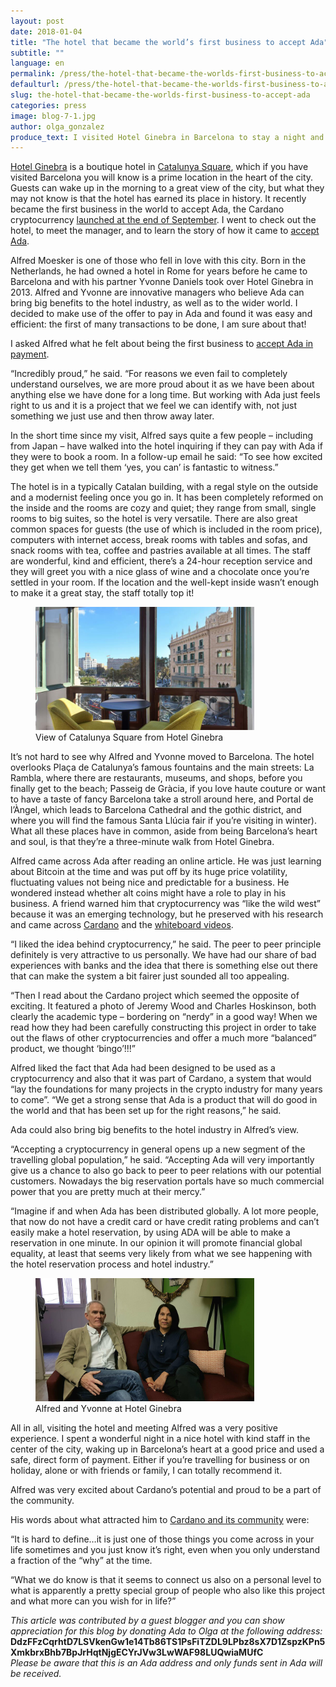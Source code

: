 ```yaml
---
layout: post
date: 2018-01-04
title: "The hotel that became the world’s first business to accept Ada"
subtitle: ""
language: en
permalink: /press/the-hotel-that-became-the-worlds-first-business-to-accept-ada/
defaulturl: /press/the-hotel-that-became-the-worlds-first-business-to-accept-ada/
slug: the-hotel-that-became-the-worlds-first-business-to-accept-ada
categories: press
image: blog-7-1.jpg
author: olga_gonzalez
produce_text: I visited Hotel Ginebra in Barcelona to stay a night and meet the manager.
---
```


[Hotel Ginebra](https://www.hotelginebra.com.es/) is a boutique hotel in [Catalunya Square](https://en.wikipedia.org/wiki/Pla%C3%A7a_de_Catalunya), which if you have visited Barcelona you will know is a prime location in the heart of the city. Guests can wake up in the morning to a great view of the city, but what they may not know is that the hotel has earned its place in history. It recently became the first business in the world to accept Ada, the Cardano cryptocurrency [launched at the end of September](https://bitcoinmagazine.com/articles/iohk-launches-cardano-blockchain-ada-now-trading-bittrex/)<!--break-->. I went to check out the hotel, to meet the manager, and to learn the story of how it came to [accept Ada](https://www.hotelginebra.com.es/welcome/ada/).

Alfred Moesker is one of those who fell in love with this city. Born in the Netherlands, he had owned a hotel in Rome for years before he came to Barcelona and with his partner Yvonne Daniels took over Hotel Ginebra in 2013. Alfred and Yvonne are innovative managers who believe Ada can bring big benefits to the hotel industry, as well as to the wider world. I decided to make use of the offer to pay in Ada and found it was easy and efficient: the first of many transactions to be done, I am sure about that!

I asked Alfred what he felt about being the first business to [accept Ada in payment](https://www.cardanohub.org/en/shop-with-cardano/).

“Incredibly proud,” he said. “For reasons we even fail to completely understand ourselves, we are more proud about it as we have been about anything else we have done for a long time. But working with Ada just feels right to us and it is a project that we feel we can identify with, not just something we just use and then throw away later.

In the short time since my visit, Alfred says quite a few people – including from Japan – have walked into the hotel inquiring if they can pay with Ada if they were to book a room. In a follow-up email he said: “To see how excited they get when we tell them ‘yes, you can’ is fantastic to witness.”

The hotel is in a typically Catalan building, with a regal style on the outside and a modernist feeling once you go in. It has been completely reformed on the inside and the rooms are cozy and quiet; they range from small, single rooms to big suites, so the hotel is very versatile. There are also great common spaces for guests (the use of which is included in the room price), computers with internet access, break rooms with tables and sofas, and snack rooms with tea, coffee and pastries available at all times. The staff are wonderful, kind and efficient, there’s a 24-hour reception service and they will greet you with a nice glass of wine and a chocolate once you’re settled in your room. If the location and the well-kept inside wasn’t enough to make it a great stay, the staff totally top it!

<figure class="alignright">
  <img src="/images/blog/blog-7-2.jpg" alt="View from Hotel Ginebra, Barcelona" width="350" height="">
  <figcaption>View of Catalunya Square from Hotel Ginebra</figcaption>
</figure>

It’s not hard to see why Alfred and Yvonne moved to Barcelona. The hotel overlooks Plaça de Catalunya’s famous fountains and the main streets: La Rambla, where there are restaurants, museums, and shops, before you finally get to the beach; Passeig de Gràcia, if you love haute couture or want to have a taste of fancy Barcelona take a stroll around here, and Portal de l’Àngel, which leads to Barcelona Cathedral and the gothic district, and where you will find the famous Santa Llúcia fair if you’re visiting in winter). What all these places have in common, aside from being Barcelona’s heart and soul, is that they’re a three-minute walk from Hotel Ginebra.

Alfred came across Ada after reading an online article. He was just learning about Bitcoin at the time and was put off by its huge price volatility, fluctuating values not being nice and predictable for a business. He wondered instead whether alt coins might have a role to play in his business. A friend warned him that cryptocurrency was “like the wild west” because it was an emerging technology, but he preserved with his research and came across [Cardano](https://cardanohub.org) and the [whiteboard videos](https://www.youtube.com/playlist?list=PLnPTB0CuBOBxDBrD4-ZflYF6y3L3jMUOs).

“I liked the idea behind cryptocurrency,” he said. The peer to peer principle definitely is very attractive to us personally. We have had our share of bad experiences with banks and the idea that there is something else out there that can make the system a bit fairer just sounded all too appealing.

“Then I read about the Cardano project which seemed the opposite of exciting. It featured a photo of Jeremy Wood and Charles Hoskinson, both clearly the academic type – bordering on “nerdy” in a good way! When we read how they had been carefully constructing this project in order to take out the flaws of other cryptocurrencies and offer a much more “balanced” product, we thought ‘bingo’!!!”

Alfred liked the fact that Ada had been designed to be used as a cryptocurrency and also that it was part of Cardano, a system that would “lay the foundations for many projects in the crypto industry for many years to come”. “We get a strong sense that Ada is a product that will do good in the world and that has been set up for the right reasons,” he said.

Ada could also bring big benefits to the hotel industry in Alfred’s view.

“Accepting a cryptocurrency in general opens up a new segment of the travelling global population,” he said. “Accepting Ada will very importantly give us a chance to also go back to peer to peer relations with our potential customers. Nowadays the big reservation portals have so much commercial power that you are pretty much at their mercy.”

“Imagine if and when Ada has been distributed globally. A lot more people, that now do not have a credit card or have credit rating problems and can’t easily make a hotel reservation, by using ADA will be able to make a reservation in one minute. In our opinion it will promote financial global equality, at least that seems very likely from what we see happening with the hotel reservation process and hotel industry.”

<figure class="alignright">
  <img src="/images/blog/blog-7-3.jpg" alt="Alfred and Yvonne" width="350" height="">
  <figcaption>Alfred and Yvonne at Hotel Ginebra</figcaption>
</figure>

All in all, visiting the hotel and meeting Alfred was a very positive experience. I spent a wonderful night in a nice hotel with kind staff in the center of the city, waking up in Barcelona’s heart at a good price and used a safe, direct form of payment. Either if you’re travelling for business or on holiday, alone or with friends or family, I can totally recommend it.

Alfred was very excited about Cardano’s potential and proud to be a part of the community.

His words about what attracted him to [Cardano and its community](https://forum.cardanohub.org/) were:

“It is hard to define…it is just one of those things you come across in your life sometimes and you just know it’s right, even when you only understand a fraction of the “why” at the time.

“What we do know is that it seems to connect us also on a personal level to what is apparently a pretty special group of people who also like this project and what more can you wish for in life?”

*This article was contributed by a guest blogger and you can show appreciation for this blog by donating Ada to Olga at the following address:*
<strong style="word-wrap: break-word;">DdzFFzCqrhtD7LSVkenGw1e14Tb86TS1PsFiTZDL9LPbz8sX7D1ZspzKPn5XmkbrxBhb7BpJrHqtNjgECYrJVw3LwWAF98LUQwiaMUfC</strong>
<em style="display: inline-block;">Please be aware that this is an Ada address and only funds sent in Ada will be received.</em>